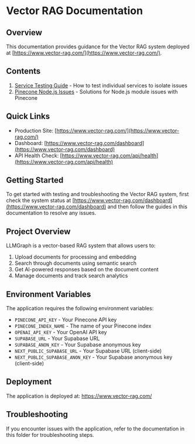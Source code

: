 # Vector RAG Documentation

## Overview

This documentation provides guidance for the Vector RAG system deployed at [https://www.vector-rag.com/](https://www.vector-rag.com/).

## Contents

1. [Service Testing Guide](./service-testing-guide.md) - How to test individual services to isolate issues
2. [Pinecone Node.js Issues](./pinecone-nodejs-issues.md) - Solutions for Node.js module issues with Pinecone

## Quick Links

- Production Site: [https://www.vector-rag.com/](https://www.vector-rag.com/)
- Dashboard: [https://www.vector-rag.com/dashboard](https://www.vector-rag.com/dashboard)
- API Health Check: [https://www.vector-rag.com/api/health](https://www.vector-rag.com/api/health)

## Getting Started

To get started with testing and troubleshooting the Vector RAG system, first check the system status at [https://www.vector-rag.com/dashboard](https://www.vector-rag.com/dashboard) and then follow the guides in this documentation to resolve any issues.

## Project Overview

LLMGraph is a vector-based RAG system that allows users to:

1. Upload documents for processing and embedding
2. Search through documents using semantic search
3. Get AI-powered responses based on the document content
4. Manage documents and track search analytics

## Environment Variables

The application requires the following environment variables:

- `PINECONE_API_KEY` - Your Pinecone API key
- `PINECONE_INDEX_NAME` - The name of your Pinecone index
- `OPENAI_API_KEY` - Your OpenAI API key
- `SUPABASE_URL` - Your Supabase URL
- `SUPABASE_ANON_KEY` - Your Supabase anonymous key
- `NEXT_PUBLIC_SUPABASE_URL` - Your Supabase URL (client-side)
- `NEXT_PUBLIC_SUPABASE_ANON_KEY` - Your Supabase anonymous key (client-side)

## Deployment

The application is deployed at: https://www.vector-rag.com/

## Troubleshooting

If you encounter issues with the application, refer to the documentation in this folder for troubleshooting steps.
